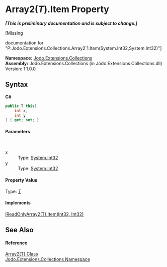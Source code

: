 # Array2(*T*).Item Property 
 _**\[This is preliminary documentation and is subject to change.\]**_

\[Missing <summary> documentation for "P:Jodo.Extensions.Collections.Array2`1.Item(System.Int32,System.Int32)"\]

**Namespace:**&nbsp;<a href="N_Jodo_Extensions_Collections">Jodo.Extensions.Collections</a><br />**Assembly:**&nbsp;Jodo.Extensions.Collections (in Jodo.Extensions.Collections.dll) Version: 1.1.0.0

## Syntax

**C#**<br />
``` C#
public T this[
	int x,
	int y
] { get; set; }
```


#### Parameters
&nbsp;<dl><dt>x</dt><dd>Type: <a href="https://docs.microsoft.com/dotnet/api/system.int32" target="_blank" rel="noopener noreferrer">System.Int32</a><br /></dd><dt>y</dt><dd>Type: <a href="https://docs.microsoft.com/dotnet/api/system.int32" target="_blank" rel="noopener noreferrer">System.Int32</a><br /></dd></dl>

#### Property Value
Type: <a href="T_Jodo_Extensions_Collections_Array2_1">*T*</a>

#### Implements
<a href="P_Jodo_Extensions_Collections_IReadOnlyArray2_1_Item">IReadOnlyArray2(T).Item(Int32, Int32)</a><br />

## See Also


#### Reference
<a href="T_Jodo_Extensions_Collections_Array2_1">Array2(T) Class</a><br /><a href="N_Jodo_Extensions_Collections">Jodo.Extensions.Collections Namespace</a><br />